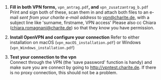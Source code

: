 1. **Fill in both VPN forms,** ```vpn_antrag.pdf```**, and** ```vpn_zusatzantrag_b.pdf```  
Print and sign both of these, scan them in and attach both files to an e-mail *sent from your charite e-mail address* to vpn@charite.de, with a subject line like 'surname, firstname, VPN access' Please also cc Chiara (chiara.romagnani@charite.de) so that they know you have permission.

2. **Install OpenVPN and configure your connection**
Refer to either installation on macOS (```vpn_macOS_installation.pdf```) or Windows (```vpn_Windows_installation.pdf```)

3. **Test your connection to the vpn**  
Connect through the VPN (the 'save password' function is handy) and make sure you are connect by going to http://vpntest.charite.de. If there is no proxy connection, this should not be a problem.
